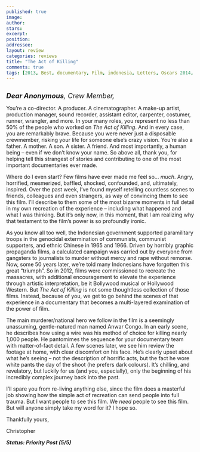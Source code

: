 ```yaml
---
published: true
image:
author: 
stars: 
excerpt: 
position: 
addressee: 
layout: review
categories: reviews
title: "The Act of Killing"
comments: true
tags: [2013, Best, documentary, Film, indonesia, Letters, Oscars 2014, The Act of Killing]
---
```

<div><p><span class="full-image-block ssNonEditable"><span><a href="/letters/2013/9/13/the-act-of-killing.html"><img src="http://static.squarespace.com/static/5005f6bcc4aa41161b33e89e/5329cf1fe4b07c068ebf74de/5329cf1fe4b07c068ebf78bd/1379083725087/The%20Act%20of%20Killing.jpg" alt="" /></a></span></span></p>
<p><em style="font-size:130%;"><strong>Dear Anonymous</strong>, Crew Member,</em></p>
<p>You&rsquo;re a co-director. A producer. A cinematographer. A make-up artist, production manager, sound recorder, assistant editor, carpenter, costumer, runner, wrangler, and more. In your many roles, you represent no less than 50% of the people who worked on <em>The Act of Killing</em>. And in every case, you are remarkably brave. Because you were never just a disposable crewmember, risking your life for someone else&rsquo;s crazy vision. You&rsquo;re also a father. A mother. A son. A sister. A friend. And most importantly, a human being &ndash; even if we don&rsquo;t know your name. So above all, thank you, for helping tell this strangest of stories and contributing to one of the most important documentaries ever made.</p>
<p>Where do I even start? Few films have ever made me feel so&hellip; <em>much</em>. Angry, horrified, mesmerized, baffled, shocked, confounded, and, ultimately, inspired. Over the past week, I&rsquo;ve found myself retelling countless scenes to friends, colleagues and even strangers, as way of convincing them to see this film. I&rsquo;ll describe to them some of the most bizarre moments in full detail in my own recreation of the experience &ndash; including what happened and what I was thinking. But it&rsquo;s only now, in this moment, that I am realizing why that testament to the film&rsquo;s power is so profoundly ironic.</p>
<p>As you know all too well, the Indonesian government supported paramilitary troops in the genocidal extermination of communists, communist supporters, and ethnic Chinese in 1965 and 1966. Driven by horribly graphic propaganda films, a calculated campaign was carried out by everyone from gangsters to journalists to murder without mercy and rape without remorse. Now, some 50 years later, we&rsquo;re told many Indonesians have forgotten this great &ldquo;triumph&rdquo;. So in 2012, films were commissioned to recreate the massacres, with additional encouragement to elevate the experience through artistic interpretation, be it Bollywood musical or Hollywood Western. But <em>The Act of Killing</em> is not some thoughtless collection of those films. Instead, because of you, we get to go behind the scenes of that experience in a documentary that becomes a multi-layered examination of the power of film.</p>
<p>The main murderer/national hero we follow in the film is a seemingly unassuming, gentle-natured man named Anwar Congo. In an early scene, he describes how using a wire was his method of choice for killing nearly 1,000 people. He pantomimes the sequence for your documentary team with matter-of-fact detail. A few scenes later, we see him review the footage at home, with clear discomfort on his face. He&rsquo;s clearly upset about what he&rsquo;s seeing &ndash; not the description of horrific acts, but the fact he wore white pants the day of the shoot (he prefers dark colours). It&rsquo;s chilling, and revelatory, but luckily for us (and you, especially), only the beginning of his incredibly complex journey back into the past.</p>
<p>I&rsquo;ll spare you from re-living anything else, since the film does a masterful job showing how the simple act of recreation can send people into full trauma. But I want people to see this film. We <em>need</em> people to see this film. But will anyone simply take my word for it? I hope so.</p>
<p>Thankfully yours,</p>
<p>Christopher&nbsp;</p>
<p><strong><em>Status: Priority Post (5/5)</em></strong></p></div>
